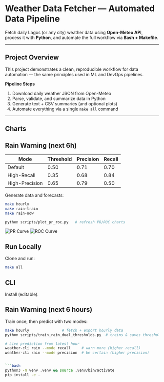 # Weather Data Fetcher — Automated Data Pipeline

Fetch daily Lagos (or any city) weather data using **Open-Meteo API**, process it with **Python**, and automate the full workflow via **Bash + Makefile**.

---

## Project Overview

This project demonstrates a clean, reproducible workflow for data automation — the same principles used in ML and DevOps pipelines.

**Pipeline Steps**

1. Download daily weather JSON from Open-Meteo
2. Parse, validate, and summarize data in Python
3. Generate text + CSV summaries (and optional plots)
4. Automate everything via a single `make all` command

---

## Charts

## Rain Warning (next 6h)

| Mode           | Threshold | Precision | Recall |
| -------------- | --------- | --------- | ------ |
| Default        | 0.50      | 0.71      | 0.70   |
| High-Recall    | 0.35      | 0.68      | 0.84   |
| High-Precision | 0.65      | 0.79      | 0.50   |

Generate data and forecasts:

```bash
make hourly
make rain-train
make rain-now
```

```bash
python scripts/plot_pr_roc.py   # refresh PR/ROC charts
```

![PR Curve](results/pr_curve.png)
![ROC Curve](results/roc_curve.png)

## Run Locally

Clone and run:

```bash
make all
```

## CLI

Install (editable):

## Rain Warning (next 6 hours)

Train once, then predict with two modes:

````bash
make hourly               # fetch + export hourly data
python scripts/train_rain_dual_thresholds.py  # trains & saves thresholds

# Live prediction from latest hour
weather-cli rain --mode recall     # warn more (higher recall)
weather-cli rain --mode precision  # be certain (higher precision)


```bash
python3 -m venv .venv && source .venv/bin/activate
pip install -e .
````
